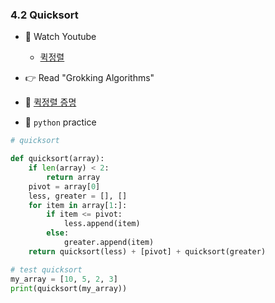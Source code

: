 ### 4.2 Quicksort


- 🍒 Watch Youtube
    - [퀵정렬](https://www.youtube.com/watch?v=wjuMjuBvSss)
    


- 👉 Read "Grokking Algorithms"


- 🍑 [퀵정렬 증명](https://ko.wikipedia.org/wiki/%ED%80%B5_%EC%A0%95%EB%A0%AC)


- 🐍 `python` practice

```python
# quicksort

def quicksort(array):
    if len(array) < 2:
        return array
    pivot = array[0]
    less, greater = [], []
    for item in array[1:]:
        if item <= pivot:
            less.append(item)
        else:
            greater.append(item)
    return quicksort(less) + [pivot] + quicksort(greater)

# test quicksort
my_array = [10, 5, 2, 3]
print(quicksort(my_array))
```

